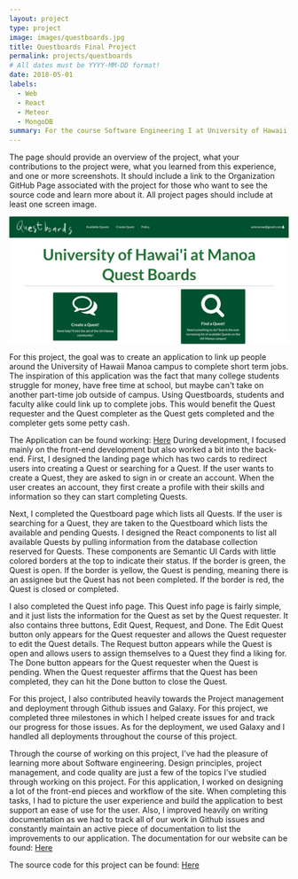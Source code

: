 ```yaml
---
layout: project
type: project
image: images/questboards.jpg
title: Questboards Final Project
permalink: projects/questboards
# All dates must be YYYY-MM-DD format!
date: 2018-05-01
labels:
  - Web
  - React
  - Meteor
  - MongoDB
summary: For the course Software Engineering I at University of Hawaii at Manoa, I completed a project for helping connect users around the university campus to complete short-term jobs.
---
```

The page should provide an overview of the project, what your contributions to the project were, what you learned from this experience, and one or more screenshots. It should include a link to the Organization GitHub Page associated with the project for those who want to see the source code and learn more about it. All project pages should include at least one screen image.

<img class="ui image" src="../images/Homepage.PNG" alt="home questboards" style="margin:0 auto; display: block">

For this project, the goal was to create an application to link up people around the University of Hawaii Manoa campus to complete short term jobs. The inspiration of this application was the fact that many college students struggle for money, have free time at school, but maybe can't take on another part-time job outside of campus. Using Questboards, students and faculty alike could link up to complete jobs. This would benefit the Quest requester and the Quest completer as the Quest gets completed and the completer gets some petty cash.

The Application can be found working: [Here](questboards.meteorapp.com)
During development, I focused mainly on the front-end development but also worked a bit into the back-end. First, I designed the landing page which has two cards to redirect users into creating a Quest or searching for a Quest. If the user wants to create a Quest, they are asked to sign in or create an account. When the user creates an account, they first create a profile with their skills and information so they can start completing Quests. 

Next, I completed the Questboard page which lists all Quests. If the user is searching for a Quest, they are taken to the Questboard which lists the available and pending Quests. I designed the React components to list all available Quests by pulling information from the database collection reserved for Quests. These components are Semantic UI Cards with little colored borders at the top to indicate their status. If the border is green, the Quest is open. If the border is yellow, the Quest is pending, meaning there is an assignee but the Quest has not been completed. If the border is red, the Quest is closed or completed. 

I also completed the Quest info page. This Quest info page is fairly simple, and it just lists the information for the Quest as set by the Quest requester. It also contains three buttons, Edit Quest, Request, and Done. The Edit Quest button only appears for the Quest requester and allows the Quest requester to edit the Quest details. The Request button appears while the Quest is open and allows users to assign themselves to a Quest they find a liking for. The Done button appears for the Quest requester when the Quest is pending. When the Quest requester affirms that the Quest has been completed, they can hit the Done button to close the Quest.

For this project, I also contributed heavily towards the Project management and deployment through Github issues and Galaxy. For this project, we completed three milestones in which I helped create issues for and track our progress for those issues. As for the deployment, we used Galaxy and I handled all deployments throughout the course of this project.

Through the course of working on this project, I've had the pleasure of learning more about Software engineering. Design principles, project management, and code quality are just a few of the topics I've studied through working on this project. For this application, I worked on designing a lot of the front-end pieces and workflow of the site. When completing this tasks, I had to picture the user experience and build the application to best support an ease of use for the user. Also, I improved heavily on writing documentation as we had to track all of our work in Github issues and constantly maintain an active piece of documentation to list the improvements to our application. The documentation for our website can be found: [Here](https://the-artists.github.io)


The source code for this project can be found: [Here](https://github.com/the-artists/quest-boards)

